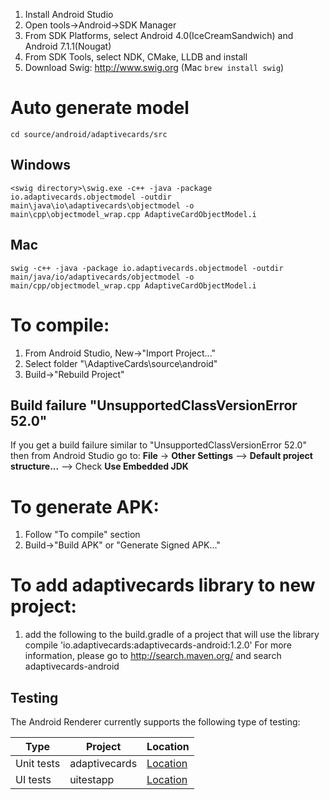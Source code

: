 1. Install Android Studio
2. Open tools->Android->SDK Manager
3. From SDK Platforms, select Android 4.0(IceCreamSandwich) and Android 7.1.1(Nougat)
4. From SDK Tools, select NDK, CMake, LLDB and install
5. Download Swig: http://www.swig.org (Mac `brew install swig`)

# Auto generate model

`cd source/android/adaptivecards/src`

## Windows

```console
<swig directory>\swig.exe -c++ -java -package io.adaptivecards.objectmodel -outdir main\java\io\adaptivecards\objectmodel -o main\cpp\objectmodel_wrap.cpp AdaptiveCardObjectModel.i
```

## Mac

```console
swig -c++ -java -package io.adaptivecards.objectmodel -outdir main/java/io/adaptivecards/objectmodel -o main/cpp/objectmodel_wrap.cpp AdaptiveCardObjectModel.i
```

# To compile:
1. From Android Studio, New->"Import Project..."
2. Select folder "<github directory>\AdaptiveCards\source\android"
3. Build->"Rebuild Project"

## Build failure "UnsupportedClassVersionError 52.0"

If you get a build failure similar to "UnsupportedClassVersionError 52.0" then from Android Studio go to: **File** -> **Other Settings** --> **Default project structure...** --> Check **Use Embedded JDK**


# To generate APK:
1. Follow "To compile" section
2. Build->"Build APK" or "Generate Signed APK..."

# To add adaptivecards library to new project:
1. add the following to the build.gradle of a project that will use the library
    compile 'io.adaptivecards:adaptivecards-android:1.2.0'
For more information, please go to http://search.maven.org/ and search adaptivecards-android

## Testing

The Android Renderer currently supports the following type of testing:

| Type | Project | Location |
| --- | --- | --- |
| Unit tests | adaptivecards | [Location](./adaptivecards/src/androidTest/java/io/adaptivecards/objectmodel/) | 
| UI tests | uitestapp | [Location](./uitestapp/src/androidTest/java/io.adaptivecards.uitestapp) |